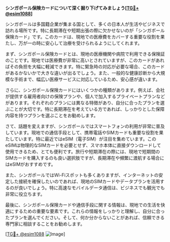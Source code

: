 **シンガポール保険カードについて深く掘り下げてみましょう[[TG💪+ @esim1088](https://t.me/s/esim1088)]**

シンガポールは多国籍企業が集まる国として、多くの日本人が生活やビジネスで訪れる場所です。特に長期滞在や短期出張の際に欠かせないのが「シンガポール保険カード」です。このカードは、現地での医療費をカバーする重要な役割を果たし、万が一の時に安心して治療を受けられるようにしてくれます。

まず、シンガポール保険カードとは、現地の医療機関や病院で利用できる保険証のことです。現地では医療費が非常に高いとされていますが、このカードがあればその負担を大幅に軽減できます。特に緊急時の対応が必要な場合、このカードがあるかないかで大きな違いが出るでしょう。また、一般的な健康診断から大規模な手術まで、幅広い医療サービスに対応しているため、安心感が違います。

さらに、シンガポール保険カードにはいくつかの種類があります。例えば、会社が提供する雇用者向けの保険プランや、個人で加入するプライベートプランなどがあります。それぞれのプランには異なる特徴があり、自分に合ったプランを選ぶことが大切です。特に長期滞在を考えている方であれば、しっかりとした保障内容を持つプランを選ぶことをお勧めします。

さて、話題を変えますが、シンガポールではスマートフォンの利用が非常に普及しています。現地での通信手段として、携帯電話やSIMカードも重要な役割を果たしています。特に最近ではeSIM（電子SIM）が注目を集めています。このeSIMは物理的なSIMカードを必要とせず、スマホ本体に直接ダウンロードして使用できるため、とても便利です。旅行や短期滞在の際には、現地で短期間のSIMカードを購入するのも良い選択肢ですが、長期滞在や頻繁に渡航する場合にはeSIMがおすすめです。

また、シンガポールではWi-Fiスポットも多くありますが、インターネットの安定した接続を確保したいのであれば、現地のSIMカードやデータプランを活用するのが良いでしょう。特に高速なモバイルデータ通信は、ビジネスでも観光でも非常に役立ちます。

最後に、シンガポール保険カードや通信手段に関する情報は、現地での生活を快適にするための重要な要素です。これらの情報をしっかりと理解し、自分に合ったプランを選んでください。そして、何か分からないことがあれば、信頼できる専門家に相談することをお勧めします。

[[TG💪+ @esim1088](https://t.me/s/esim1088) ![Image](https://i.postimg.cc/Y0z9fWf4/image.png)]